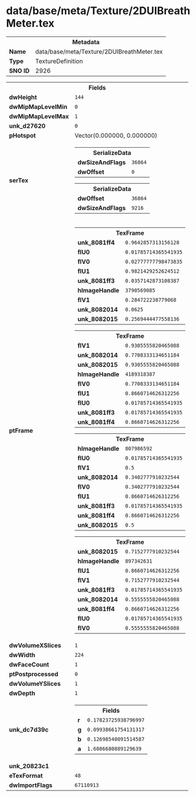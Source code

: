<h1>data/base/meta/Texture/2DUIBreathMeter.tex</h1><table><tr><th colspan="100%">Metadata</th></tr><tr><td><b>Name</b></td><td>data/base/meta/Texture/2DUIBreathMeter.tex</td></tr><tr><td><b>Type</b></td><td>TextureDefinition</td></tr><tr><td><b>SNO ID</b></td><td>2926</td></tr></table>

<table><tr><th colspan="100%">Fields</th></tr><tr><td><b>dwHeight</b></td><td><code>144</code></td></tr><tr><td><b>dwMipMapLevelMin</b></td><td><code>0</code></td></tr><tr><td><b>dwMipMapLevelMax</b></td><td><code>1</code></td></tr><tr><td><b>unk_d27620</b></td><td><code>0</code></td></tr><tr><td><b>pHotspot</b></td><td>Vector(0.000000, 0.000000)</td></tr><tr><td><b>serTex</b></td><td><table><tr><th colspan="100%">SerializeData</th></tr><tr><td><b>dwSizeAndFlags</b></td><td><code>36864</code></td></tr><tr><td><b>dwOffset</b></td><td><code>0</code></td></tr></table>


<table><tr><th colspan="100%">SerializeData</th></tr><tr><td><b>dwOffset</b></td><td><code>36864</code></td></tr><tr><td><b>dwSizeAndFlags</b></td><td><code>9216</code></td></tr></table>


</td></tr><tr><td><b>ptFrame</b></td><td><table><tr><th colspan="100%">TexFrame</th></tr><tr><td><b>unk_8081ff4</b></td><td><code>0.9642857313156128</code></td></tr><tr><td><b>flU0</b></td><td><code>0.01785714365541935</code></td></tr><tr><td><b>flV0</b></td><td><code>0.02777777798473835</code></td></tr><tr><td><b>flU1</b></td><td><code>0.9821429252624512</code></td></tr><tr><td><b>unk_8081ff3</b></td><td><code>0.0357142873108387</code></td></tr><tr><td><b>hImageHandle</b></td><td><code>3790569085</code></td></tr><tr><td><b>flV1</b></td><td><code>0.284722238779068</code></td></tr><tr><td><b>unk_8082014</b></td><td><code>0.0625</code></td></tr><tr><td><b>unk_8082015</b></td><td><code>0.2569444477558136</code></td></tr></table>


<table><tr><th colspan="100%">TexFrame</th></tr><tr><td><b>flV1</b></td><td><code>0.9305555820465088</code></td></tr><tr><td><b>unk_8082014</b></td><td><code>0.7708333134651184</code></td></tr><tr><td><b>unk_8082015</b></td><td><code>0.9305555820465088</code></td></tr><tr><td><b>hImageHandle</b></td><td><code>4189318387</code></td></tr><tr><td><b>flV0</b></td><td><code>0.7708333134651184</code></td></tr><tr><td><b>flU1</b></td><td><code>0.8660714626312256</code></td></tr><tr><td><b>flU0</b></td><td><code>0.01785714365541935</code></td></tr><tr><td><b>unk_8081ff3</b></td><td><code>0.01785714365541935</code></td></tr><tr><td><b>unk_8081ff4</b></td><td><code>0.8660714626312256</code></td></tr></table>


<table><tr><th colspan="100%">TexFrame</th></tr><tr><td><b>hImageHandle</b></td><td><code>807986592</code></td></tr><tr><td><b>flU0</b></td><td><code>0.01785714365541935</code></td></tr><tr><td><b>flV1</b></td><td><code>0.5</code></td></tr><tr><td><b>unk_8082014</b></td><td><code>0.3402777910232544</code></td></tr><tr><td><b>flV0</b></td><td><code>0.3402777910232544</code></td></tr><tr><td><b>flU1</b></td><td><code>0.8660714626312256</code></td></tr><tr><td><b>unk_8081ff3</b></td><td><code>0.01785714365541935</code></td></tr><tr><td><b>unk_8081ff4</b></td><td><code>0.8660714626312256</code></td></tr><tr><td><b>unk_8082015</b></td><td><code>0.5</code></td></tr></table>


<table><tr><th colspan="100%">TexFrame</th></tr><tr><td><b>unk_8082015</b></td><td><code>0.7152777910232544</code></td></tr><tr><td><b>hImageHandle</b></td><td><code>897342631</code></td></tr><tr><td><b>flU1</b></td><td><code>0.8660714626312256</code></td></tr><tr><td><b>flV1</b></td><td><code>0.7152777910232544</code></td></tr><tr><td><b>unk_8081ff3</b></td><td><code>0.01785714365541935</code></td></tr><tr><td><b>unk_8082014</b></td><td><code>0.5555555820465088</code></td></tr><tr><td><b>unk_8081ff4</b></td><td><code>0.8660714626312256</code></td></tr><tr><td><b>flU0</b></td><td><code>0.01785714365541935</code></td></tr><tr><td><b>flV0</b></td><td><code>0.5555555820465088</code></td></tr></table>


</td></tr><tr><td><b>dwVolumeXSlices</b></td><td><code>1</code></td></tr><tr><td><b>dwWidth</b></td><td><code>224</code></td></tr><tr><td><b>dwFaceCount</b></td><td><code>1</code></td></tr><tr><td><b>ptPostprocessed</b></td><td><code>0</code></td></tr><tr><td><b>dwVolumeYSlices</b></td><td><code>1</code></td></tr><tr><td><b>dwDepth</b></td><td><code>1</code></td></tr><tr><td><b>unk_dc7d39c</b></td><td><table><tr><th colspan="100%">Fields</th></tr><tr><td><b>r</b></td><td><code>0.17823725938796997</code></td></tr><tr><td><b>g</b></td><td><code>0.09938661754131317</code></td></tr><tr><td><b>b</b></td><td><code>0.12698540091514587</code></td></tr><tr><td><b>a</b></td><td><code>1.6086680889129639</code></td></tr></table>

</td></tr><tr><td><b>unk_20823c1</b></td><td></td></tr><tr><td><b>eTexFormat</b></td><td><code>48</code></td></tr><tr><td><b>dwImportFlags</b></td><td><code>67110913</code></td></tr></table>

